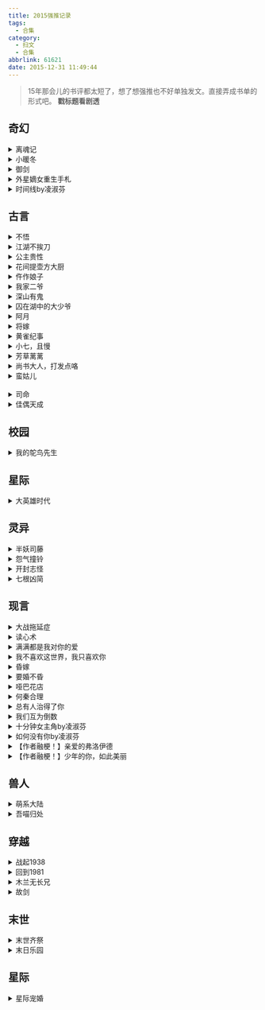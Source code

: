 ```yaml
---
title: 2015强推记录
tags:
  - 合集
category:
  - 扫文
  - 合集
abbrlink: 61621
date: 2015-12-31 11:49:44
---
```

<meta name="referrer" content="no-referrer" />

> 15年那会儿的书评都太短了，想了想强推也不好单独发文。直接弄成书单的形式吧。
**戳标题看剧透**
<!-- more -->

## 奇幻

<details>
<summary>离魂记</summary>
全程温馨无虐。男主一开始就各种撒娇卖萌，女主纠结了一小会儿后就坚定不移。一句话感想：遇到白瑄这样的男人就嫁了吧。
</details>

<details>
<summary>小暖冬</summary>
原本打算睡前存个文，结果看了开头被萌哭。两个小天使在谈恋爱啊[笑cry]因为女主聋了所以二人比手画脚的描写太可爱了，而且文笔有点轻小说的感觉。结尾略神展开，虽然不是温馨无虐但全程看的时候都痴汉脸，他们小时候的对白真是萌哭我了 ​​​​
</details>

<details>
<summary>御剑</summary>
这脑洞！这结局！！还有中间的黑化太特么好看了！所以今后女主都要戴着虚拟头盔在游戏里生活却不自知，现实世界的人也被男主催眠不会发现女主的异状……细思极恐的HE但是好棒！ ​​​​
</details>

<details>
<summary>外星嫡女重生手札</summary>
好！好！看！！我最喜欢靠剧情推动感情的发展了，没有多余的男女配在旁边唧唧歪歪的。而且女主好强大看得好爽，就是大概98%的地方开始剧情略仓促。还有男主中间基本打酱油，所以每次他一出场我就要嚎半天（。 ​​​​
</details>

<details>
<summary>时间线by凌淑芬</summary>
好好看！强推！虽然这个设定岛国那边挺常见的，但我似乎还是第一次看这类小言呢！！我还是在评论剧透好了！不过这文挺短很快就能看完。女主偶遇高中同学男主，结果男主突然就对女主爱的偏执，设定是高富帅，女主在不明真相前蛮抗拒的（虽然心怀好感），知道真相后很纵容 ​​​​
</details>

## 古言

<details>
<summary>不悟</summary>
BE。大概是之前看作者的其他几篇都是HE所以就先入为主了。这篇全程误会梗，看开头就能猜到原因系列，但还是虐的我不要不要的，误会到结局才解开也真是……总之让我缓一缓。好久没看过BE整个人都不好了 ​​​​
</details>

<details>
<summary>江湖不挨刀</summary>
第一次看到结局甜cry的。几个星期前看了一半就没继续了今天才接着补，通篇看下来很流畅很舒服啊太难得了。这几个月以来看过的最好的古言了
</details>

<details>
<summary>公主贵性</summary>
从头笑到尾导致现在肚子痛233真心推荐。虽然文风小白了点但就是小白才好笑啊哈哈哈哈哈哈 ​​​​
</details>

<details>
<summary>花间提壶方大厨</summary>
好可爱的美食+破案文，男主原先是小恶霸，女主每次听他这么说都会瞪他233两人相处模式太可爱了！女主做得一手好菜还能讲出大道理俘虏了全角色，所以是温馨甜宠无虐。就是进京后的剧情突然神展开[汗]好在也没剩多少了。
</details>

<details>
<summary>仵作娘子</summary>
男主好可爱啊啊啊，一开始还以为是高冷王爷，结果后面总是脸红，脸皮好薄，超可爱啊啊啊啊啊！（图中这段能别在这么严肃的场合出岔子吗hhhh） ​​​​
</details>

<details>
<summary>我家二爷</summary>
看了第二遍，这本真的好好看啊[泪]女主叙述的语气和性格还有剧情都好喜欢[泪]可惜找不到类似的文了[泪] 
</details>

<details>
<summary>深山有鬼</summary>
全程都是[泪]的表情在看。整个人都萌化了呜呜呜。阿青元神恢复后有点小虐。每次看到小春喊傻子和阿青咕噜噜地叫唤时都忍不住打滚。
“当然了，世上千百兵器，我小春独独爱剑，一生都不变！”
“他喜欢我，世人千千万万，他独独喜欢我小春，一生都没变。” ​​​​
</details>

<details>
<summary>囚在湖中的大少爷</summary>
好好看啊啊啊啊男主后来虐哭我！！没有男配女配太舒心！！就是男主对女主一见钟情莫名其妙的…还有两人的气场到了结局完全对调了好吗233其实是打算先看女主她爹娘的但似乎男配深情所以就……但是不影响。高冷男主变娇羞男主简直不能更萌唔噢噢噢 ​​​​
</details>

<details>
<summary>阿月</summary>
怎么会有这么暖的一家人！！！巧巧我要当你家娃儿啊啊啊啊！！没有感情纠葛只有宅斗，而且还是女主妈在斗，还有那些反派极品啥的都是别的房，反正跟女主一房没啥关系，所以看的好舒心！几个小孩子青梅竹马怎么这么可爱！男女主的感情发展的好顺滑啊！家庭又好还是青梅竹马还双方父母认可！强推！
</details>

<details>
<summary>将嫁</summary>
看了木兰后想找类似的就看到这篇，发现看过然而居然没写感想。大概几个月前看的就记得女主将军男主皇帝，感情戏沉稳平淡好在最后HE，记得唯一飙泪的就是女主重伤后她的战友冲进来对她说大家都没死。可以强推吧 ​​​​
</details>

<details>
<summary>黄雀纪事</summary>
好看！！从七个人的角度描写同一件事，看到最后才会恍然大悟。女主实则腹黑啊！男主也差不多。好喜欢这种层层剥开真相的感觉
</details>

<details>
<summary>小七，且慢</summary>
除了那个紫啥的外都是好人。女主好可爱！好想娶回家！又直白又憨傻又不娇不作，噢我也想当男主（痴汉脸）。基本无虐，男女主的家人也都超暖的！还有他们的朋友也是有好几对副cp，番外还有小包子的cp，总之是篇治愈暖文。啊好想蹭女主抱女主舔女主
</details>

<details>
<summary>芳草蓠蓠</summary>
原本看到男主女配那么真爱，男主又对女主无感还觉得虐的不要不要的，没想到男主被贬后和女主发展迅速又顺利，整一个爱妻狂魔。每个配角都有自己的好归属，就喜欢这种的，不然配角到最后还恋恋不忘的那得多闹心啊。喜欢女主的淡然和男主明明开场冷酷中间就各种看女主看成痴 ​​​​
</details>

<details>
<summary>尚书大人，打发点咯</summary>
发自内心的好看。跟以往强推的不同，并不是剧情有多精彩多吸引人，相反这篇可以说是叙事平淡，却能够感受到小夫妻细水长流的爱情，看完后整个人就跟沐浴在阳光下似的暖洋洋的。无男女配，男主抠钱自恋又别扭（跟小孩子一样超可爱），女主女汉子，每次都治得了男主，强推 ​​​​
</details>

<details>
<summary>蛮姑儿</summary>
好好看！！没有男女配没有虐全程温馨甜宠而且男女主们性格态度都很坦然热烈从一开始只爱对方文笔又不小白，怎么会有这么合我心意的小言啊（感动哭）！第一篇男主温润如玉女主看似白实则聪明，第二篇男主常见的对外高冷对内柔情女主小白兔，但无论哪篇都很喜欢！宠妻不要太甜蜜嗷嗷
</details>
 ​​​​
<details>
<summary>司命</summary>
长渊啊啊啊啊啊！怎么就那么呆萌那么令人心疼啊呜呜呜！看到尔笙变回司命好别扭，虽然是同一个魂魄但性子不一样，更希望和长渊在一起的是尔笙QAQ还有求阿芜的番外后续，这一对太虐了。长渊啊啊啊（因为太喜欢所以吼两遍） ​​​​
</details>

<details>
<summary>佳偶天成</summary>
好好看！好好看！！我就爱这种没有感情纠葛的！虽然男主那边有纠一点但是女主直白强硬不解释！！番外最后应该是作者的其他作品，打算去补，希望能和这本一样不揪心。我好喜欢女主啊啊啊啊啊啊 ​​​​
</details>

## 校园
<details>
<summary>我的鸵鸟先生</summary>
花了近12小时看完了！前期哭到眼睛肿后期甜到牙疼。螃蟹小姐有一直在等鸵鸟先生真是太好了[泪]
</details>

## 星际
<details>
<summary>大英雄时代</summary>
真心好好看！虽然情感戏少到可怜，为了番外还第一次充值JJ…明明是小言在结局之前居然连最低限的告白都没有（哽咽）只有在番外才小言了一下。如果那算告白的话 ​​​​
</details>

## 灵异
<details>
<summary>半妖司藤</summary>
虽然番外结局写的很淡但就是觉得跟吞了罐蜜一样甜出血啊啊啊啊啊比起开放式结局好多了呜呜呜 ​​​​
</details>

<details>
<summary>怨气撞铃</summary>
通宵撸完了。女主向她爸跪地磕头求保男主那段最虐我。幸好后来是很甜的HE ​​​​
</details>

<details>
<summary>开封志怪</summary>
因为没看过原作所以对里面出现的名字也没啥感觉，总之不愧是鱼总！最后展昭的告白又暖又虐QAQ好在是个HE，论有一个好大哥的重要性… ​​​​
</details>

<details>
<summary>七根凶简</summary>
鱼总写的情话总能戳到人心最柔软的地方，凶简里的感情戏跟她其他作品比起来多多了，但看着不腻且舒心。
这文真心强推啊。主线剧情又悬疑又挠人心痒痒的，偶尔冒出人生哲理都能让人忍不住记笔记，罗韧木代秀起恩爱来粉红泡泡都能穿过屏幕飘过来，时不时还有五人小组的其余三人助攻起哄，重点是没有男配女配之类的刷存在感，要不是还没出实体书不然我都能抱着睡觉了。
</details>

## 现言
<details>
<summary>大战拖延症</summary>
出书版名字有点烂俗我更喜欢叫这名//他们还没告白！他们还没抱抱！他们还没亲亲！！这不是结局！我就没见过这么清水的小言！作者求你写后续啊呜呜呜呜呜呜 
啊刚看到实体版结局。吻也接了婚也求了虽然和网络版略有出入但还是很满足。
</details>

<details>
<summary>读心术</summary>
作者经常用柔和温柔安静来形容男主，每隔几段就出现一次，但是看的好舒心！！男主形象在我心中真是柔软的一塌糊涂！强推 ​​​​
（关于实体书漫画）漫画也炒鸡温暖的！男女主的女儿某天放学后一直在挥舞双臂，女主问了她后，她回答声音是由物体的振动产生的，所以她想通过挥舞双臂让爸爸也能听见声音😭😭😭这一家子怎么都这么暖！！我好感动啊！！女儿好乖巧好可爱啊！！这文怎么连个短小的漫画都这么戳人心窝啊😭！
</details>

<details>
<summary>满满都是我对你的爱</summary>
徐少萌到肝颤啊啊啊啊啊啊！！！回国入实体书！！徐少说的每句话都是经典台词啊！ ​​​​
</details>

<details>
<summary>我不喜欢这世界，我只喜欢你</summary>
戴着墨镜看最后还是瞎了。跟满满一样甜的我好想谈恋爱呜呜呜呜呜，感觉现实中这种寡言能干的人真的好帅，虽然小言里这样的烂大街了。回去后要和满满一起把书给买了！ ​​​​
</details>

<details>
<summary>昏嫁</summary>
跳过配角戏份看完了。生下小包子后开始好看了！看完番外后就更好看了！！搞了半天原来这两人都是在意外出现前就喜欢上对方了233 
</details>

<details>
<summary>要婚不昏</summary>
好文强推！！讲的都是常见的恋爱婚姻状态，男主不婚主义，女主大龄剩女，男主基友是基佬（形婚对象是拉拉），男主同事和上司潜规则，女主姬友遭遇丈夫出轨危机，姬友儿子和男女主孩子青梅竹马修成正果。类型好丰富也好好看，重点是居然各有牵连，偶尔穿插男女主的往事。不纠结很顺畅 ​​​​
</details>

<details>
<summary>哑巴花店</summary>
一晚连续看两篇哭两遍眼睛都疼了[泪]虽然有男女配但戏份不多，同样没有什么感情纠葛，女主虽有疾却坚强还有点小腹黑，男主忠犬忠犬忠犬。现在回忆剧情好像没明显虐点但不知为啥还是一直在哭_(:з」∠)_ ​​​​
</details>

<details>
<summary>何秦合理</summary>
后面看哭了一宿[泪]男主乐观幽默，女主温柔内敛。里面原本有几个恨的牙痒痒的配角，最后却发现大家也并不坏，人人都找到了自己的幸福。好喜欢男主的开朗和直接，也喜欢他和女主之间的相处模式，后面女主对男主的不离不弃感动哭我。无感情纠葛的文真是太喜欢了[泪] ​​​​
</details>

<details>
<summary>总有人治得了你</summary>
从头到尾跟含了一块棉花糖似的软。男主很快看清自己的心意然后开始行动，女主也是直白的主，我都还没反应过来呢他俩就在一起了233，男主的爷爷也是个可爱的老顽童。这文太屠狗了，看着看着就暖cry。有点遗憾的是后面关于比赛和箭馆的事好像有点匆忙？不过不碍事 ​​​​
</details>

<details>
<summary>我们互为倒数</summary>
好好看！！妈呀好好看！被甜到抱着被子狂嚎！以为女主是落魄大小姐会很娇气，结果是逗逼傻妹子，以为男主是高冷男神，结果是很随和的暖男。感情戏也很顺畅，基本无虐，女主男配超果断的我喜欢！真没想到男女主原来那么接地气，久违看到的好文强推 ​​​​
</details>

<details>
<summary>十分钟女主角by凌淑芬</summary>
完了我要爱上作者了，这文太好看了。因为背景在美国所以对话略翻译腔，婚后文，男主爱着女主却一直逃避，总觉得自己是个霸道任性的渣男，而女主知道这点所以一直包容他。小包子太太太可爱了，全文虐的不多，毕竟男主有助攻，很快就醒悟
</details>

<details>
<summary>如何没有你by凌淑芬</summary>
短篇、婚后、虐男、无男配，居然集齐了我想看的要素😭女主留学遇到穷小子男主，毕业后他们结婚了，男主有钱了，两人共同话题越来越少，男主有次精神出轨，女主离婚后搬到小镇上去住了。这就是正文的开始，他俩的过去穿插在正文里。喜欢作者对出轨的看法，虽然我都无法接受
</details>

<details>
<summary>【作者融梗！】亲爱的弗洛伊德</summary>
剧情除了男主曾被伤害过和后期女主被虐的太多次外都蛮喜欢的。最喜欢打官司剧情了，那时候的女主帅我一脸 ​​​​
</details>

<details>
<summary>【作者融梗！】少年的你，如此美丽</summary>
一开始我还以为只是本纯爱文，然而我怎么忘了这作者呢[拜拜]看到后面把我虐哭的上气不接下气，好在最后是HE，好半天才缓过来。顺手推荐牧野葵的《世界的尽头》，看文的时候一直在想这本漫画。小北哥啊呜呜呜呜[泪] ​​​​
</details>

## 兽人
<details>
<summary>萌系大陆</summary>
当初在扫兽人文的时候看到标题就弃了，好在又翻了出来。简单的日常和萌的不要不要的男主！超可爱的一篇文！强推 ​​​​
</details>

<details>
<summary>吾喵归处</summary>
结局有点意义不明。莫西里斯每次内心os“喵喵喵！干得漂亮莫西利斯！”的时候都要嚎叫一声才能继续看下去（…）明明是狮虎却跟猫一样太犯规了（捂鼻） ​​​​
</details>

## 穿越
<details>
<summary>战起1938</summary>
“如果有一天，我的生命忽然终结，我不希望再次醒来时，面对的依然是庸碌的人生”
虽然男女主对历史没有做出任何改变，但却改变了自己的人生[泪]看完海因茨的番外心疼cry，想看更多番外呜呜呜完全不够啊 ​​​​
</details>

<details>
<summary>回到1981</summary>
剧情设定好有爱w！除了前面在乡下生活的经商方面感觉写太细了外都不错。让我想起了喵个一声来听听，好喜欢这种断续穿越到过去最后真正在一起的剧情 ​​​​
</details>

<details>
<summary>木兰无长兄</summary>
断断续续看了好几天终于看完了。有很多地方都能感动哭，虽然也有很多地方牵扯到政治军事啥的看得很混乱。穆兰太帅了好想拜她为师😭不过看完后最想说的还是陛下在感情上还真是个渣男啊[笑cry] ​​​​
</details>

<details>
<summary>故剑</summary>
当年看了一点就弃，因为女主蠢（…）这次看完了，从男主告白开始后面的剧情好好看！各种反转挺揪心的，不得不说遇到男主这么忠犬这么深情这么病娇的就嫁了吧！从头到尾都在霸占女主不能更赞！结局女主的录音把我看哭了[泪]还有女主她妈妈…在双方相爱的前提下变心这点不能忍，心疼师兄 ​​​​
</details>

## 末世
<details>
<summary>末世齐祭</summary>
追的断断续续的，在好多配角都忘了的情况下居然完结了😂结果小两口就继续呆在最终boss那吗，真的完结的挺匆忙的啊。我就坐等番外好了 ​​​​
</details>

<details>
<summary>末日乐园</summary>
文荒的我只好跳坑了[泪]好看！虽然又是无cp…男配喜欢宫先生和斯巴安，话说斯巴安后面的暧昧举动到底是怎么个意思作者也没讲。第三个世界开头把我吓得一身鸡皮疙瘩。作者好像是不定期更新我好忧桑
</details>

## 星际
<details>
<summary>星际宠婚</summary>
花了两天看完了。好看！强推！虽然女主金手指跟不要钱似的各种大开，但既然是爽文就大丈夫！甜宠无虐看得我好开森！就是番外（算是吧）皇太子的故事那里太顺了，按照蝴蝶效应的话不可能跟上辈子一模一样啊，嘛开心就好……
</details>
 ​​​​